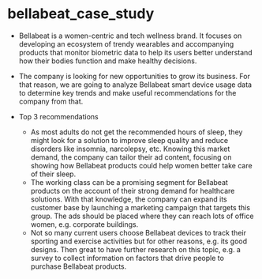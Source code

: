 # bellabeat_case_study

- Bellabeat is a women-centric and tech wellness brand. It focuses on developing an ecosystem of trendy wearables and accompanying products that monitor biometric data to help its users better understand how their bodies function and make healthy decisions.
- The company is looking for new opportunities to grow its business. For that reason, we are going to analyze Bellabeat smart device usage data to determine key trends and make useful recommendations for the company from that.

- Top 3 recommendations
  - As most adults do not get the recommended hours of sleep, they might look for a solution to improve sleep quality and reduce disorders like insomnia, narcolepsy, etc. Knowing this market demand, the company can tailor their ad content, focusing on showing how Bellabeat products could help women better take care of their sleep.
  - The working class can be a promising segment for Bellabeat products on the account of their strong demand for healthcare solutions. With that knowledge, the company can expand its customer base by launching a marketing campaign that targets this group. The ads should be placed where they can reach lots of office women, e.g. corporate buildings. 
  - Not so many current users choose Bellabeat devices to track their sporting and exercise activities but for other reasons, e.g. its good designs. Then great to have further research on this topic, e.g. a survey to collect information on factors that drive people to purchase Bellabeat products.
